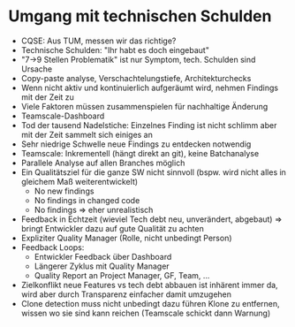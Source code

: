 # Umgang mit technischen Schulden

- CQSE: Aus TUM, messen wir das richtige?
- Technische Schulden: "Ihr habt es doch eingebaut"
- "7->9 Stellen Problematik" ist nur Symptom, tech. Schulden sind Ursache
- Copy-paste analyse, Verschachtelungstiefe, Architekturchecks
- Wenn nicht aktiv und kontinuierlich aufgeräumt wird, nehmen Findings mit der Zeit zu
- Viele Faktoren müssen zusammenspielen für nachhaltige Änderung
- Teamscale-Dashboard 
- Tod der tausend Nadelstiche: Einzelnes Finding ist nicht schlimm aber mit der Zeit sammelt sich einiges an
- Sehr niedrige Schwelle neue Findings zu entdecken notwendig
- Teamscale: Inkrementell (hängt direkt an git), keine Batchanalyse
- Parallele Analyse auf allen Branches möglich
- Ein Qualitätsziel für die ganze SW nicht sinnvoll (bspw. wird nicht alles in gleichem Maß weiterentwickelt)
    - No new findings
    - No findings in changed code
    - No findings => eher unrealistisch
- Feedback in Echtzeit (wieviel Tech debt neu, unverändert, abgebaut) => bringt Entwickler dazu auf gute Qualität zu achten
- Expliziter Quality Manager (Rolle, nicht unbedingt Person)
- Feedback Loops:
    - Entwickler Feedback über Dashboard
    - Längerer Zyklus mit Quality Manager
    - Quality Report an Project Manager, GF, Team, ...
- Zielkonflikt neue Features vs tech debt abbauen ist inhärent immer da, wird aber durch Transparenz einfacher damit umzugehen
- Clone detection muss nicht unbedingt dazu führen Klone zu entfernen, wissen wo sie sind kann reichen (Teamscale schickt dann Warnung)